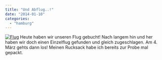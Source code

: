 ```yaml
---
title: "Und Abflug..!"
date: "2014-01-10"
categories: 
  - "hamburg"
---
```


[![Flug](images/bildschirmfoto-2014-01-11-um-11-37-21.png)](http://hafenstrand.wordpress.com/wp-content/uploads/2014/01/bildschirmfoto-2014-01-11-um-11-37-21.png) Heute haben wir unseren Flug gebucht! Nach langem hin und her haben wir doch einen Einzelflug gefunden und gleich zugeschlagen. Am 4. März gehts dann los! Meinen Rucksack habe ich bereits zur Probe mal gepackt.
